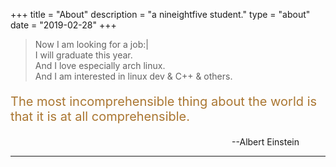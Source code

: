 +++
title = "About"
description = "a nineightfive student."
type = "about"
date = "2019-02-28"
+++

>Now I am looking for a job:|   
>I will graduate this year.     
>And I love especially arch linux.      
>And I am interested in linux dev & C++ & others.  

<p style="color:#aa7631;font-size:20px;">The most incomprehensible thing about the world is that it is at all comprehensible.</p>
<p align="right">--Albert Einstein&emsp;&emsp;&emsp;</p>

---